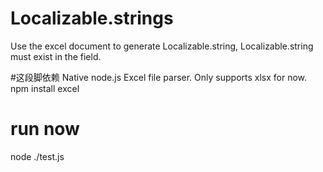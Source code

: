 # Localizable.strings
Use the excel document to generate Localizable.string, Localizable.string must exist in the field.

#这段脚依赖 Native node.js Excel file parser. Only supports xlsx for now.
npm install excel

# run now
node ./test.js

